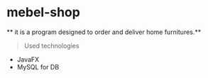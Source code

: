 # mebel-shop

** it is a program designed to order and deliver home furnitures.**

>Used technologies
- JavaFX
- MySQL for DB
